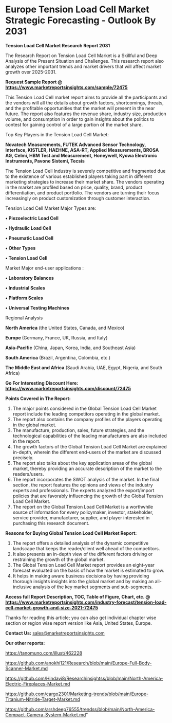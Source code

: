 # Europe Tension Load Cell Market Strategic Forecasting - Outlook By 2031

<strong>Tension Load Cell Market Research Report 2031</strong>

The Research Report on Tension Load Cell Market is a Skillful and Deep Analysis of the Present Situation and Challenges. This research report also analyzes other important trends and market drivers that will affect market growth over 2025-2031.

<strong>Request Sample Report @ <a href=https://www.marketreportsinsights.com/sample/72475>https://www.marketreportsinsights.com/sample/72475</a></strong>

This Tension Load Cell market report aims to provide all the participants and the vendors will all the details about growth factors, shortcomings, threats, and the profitable opportunities that the market will present in the near future. The report also features the revenue share, industry size, production volume, and consumption in order to gain insights about the politics to contest for gaining control of a large portion of the market share.

Top Key Players in the Tension Load Cell Market:

<strong>Novatech Measurements, FUTEK Advanced Sensor Technology, Interface, KISTLER, HAEHNE, ASA-RT, Applied Measurements, BROSA AG, Celmi, HBM Test and Measurement, Honeywell, Kyowa Electronic Instruments, Pavone Sistemi, Tecsis</strong>

The Tension Load Cell Industry is severely competitive and fragmented due to the existence of various established players taking part in different marketing strategies to increase their market share. The vendors operating in the market are profiled based on price, quality, brand, product differentiation, and product portfolio. The vendors are turning their focus increasingly on product customization through customer interaction.

Tension Load Cell Market Major Types are:

<strong>• Piezoelectric Load Cell

• Hydraulic Load Cell

• Pneumatic Load Cell

• Other Types

• Tension Load Cell</strong>

Market Major end-user applications :

<strong>• Laboratory Balances

• Industrial Scales

• Platform Scales

• Universal Testing Machines</strong>

Regional Analysis

</u><strong><b>North America</b></strong> (the United States, Canada, and Mexico)

<strong><b>Europe </b></strong>(Germany, France, UK, Russia, and Italy)

<strong><b>Asia-Pacific</b></strong> (China, Japan, Korea, India, and Southeast Asia)

<strong><b>South America</b></strong> (Brazil, Argentina, Colombia, etc.)

<strong><b>The Middle East and Africa</b></strong> (Saudi Arabia, UAE, Egypt, Nigeria, and South Africa)

<strong>Go For Interesting Discount Here: <a href=https://www.marketreportsinsights.com/discount/72475>https://www.marketreportsinsights.com/discount/72475</a></strong>

<strong>Points Covered in The Report:</strong>
<ol>
  <li>The major points considered in the Global Tension Load Cell Market report include the leading competitors operating in the global market.</li>
  <li>The report also contains the company profiles of the players operating in the global market.</li>
  <li>The manufacture, production, sales, future strategies, and the technological capabilities of the leading manufacturers are also included in the report.</li>
  <li>The growth factors of the Global Tension Load Cell Market are explained in-depth, wherein the different end-users of the market are discussed precisely.</li>
  <li>The report also talks about the key application areas of the global market, thereby providing an accurate description of the market to the readers/users.</li>
  <li>The report incorporates the SWOT analysis of the market. In the final section, the report features the opinions and views of the industry experts and professionals. The experts analyzed the export/import policies that are favorably influencing the growth of the Global Tension Load Cell Market.</li>
  <li>The report on the Global Tension Load Cell Market is a worthwhile source of information for every policymaker, investor, stakeholder, service provider, manufacturer, supplier, and player interested in purchasing this research document.</li>
</ol>
<strong>Reasons for Buying Global Tension Load Cell Market Report:</strong>

<ol>
  <li>The report offers a detailed analysis of the dynamic competitive landscape that keeps the reader/client well ahead of the competitors.</li>
  <li>It also presents an in-depth view of the different factors driving or restraining the growth of the global market.</li>
  <li>The Global Tension Load Cell Market report provides an eight-year forecast evaluated on the basis of how the market is estimated to grow.</li>
  <li>It helps in making aware business decisions by having providing thorough insights insights into the global market and by making an all-inclusive analysis of the key market segments and sub-segments.</li>
</ol>
<strong>Access full Report Description, TOC, Table of Figure, Chart, etc. @ <a href=https://www.marketreportsinsights.com/industry-forecast/tension-load-cell-market-growth-and-size-2021-72475>https://www.marketreportsinsights.com/industry-forecast/tension-load-cell-market-growth-and-size-2021-72475</a></strong>


Thanks for reading this article; you can also get individual chapter wise section or region wise report version like Asia, United States, Europe.

<strong>Contact Us:</strong>
sales@marketreportsinsights.com

<strong>Our other reports:</strong>

<a href=https://tanomuno.com/illust/462228>https://tanomuno.com/illust/462228</a>

<a href=https://github.com/anokhi121/Research/blob/main/Europe-Full-Body-Scanner-Market.md>https://github.com/anokhi121/Research/blob/main/Europe-Full-Body-Scanner-Market.md</a>

<a href=https://github.com/Hindavi8/Researchinsightss/blob/main/North-America-Electric-Fireplaces-Market.md>https://github.com/Hindavi8/Researchinsightss/blob/main/North-America-Electric-Fireplaces-Market.md</a>

<a href=https://github.com/cargo2301/Marketing-trends/blob/main/Europe-Titanium-Nitride-Target-Market.md>https://github.com/cargo2301/Marketing-trends/blob/main/Europe-Titanium-Nitride-Target-Market.md</a>

<a href=https://github.com/arshdeep76555/trendss/blob/main/North-America-Compact-Camera-System-Market.md>https://github.com/arshdeep76555/trendss/blob/main/North-America-Compact-Camera-System-Market.md</a>"
